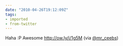 ```yaml
---
date: "2010-04-26T19:12:09Z"
tags:
- imported
- from-twitter
---
```

Haha :P Awesome http://ow.ly/i/1g5M \(via [@mr_ceebs](https://twitter.com/mr_ceebs)\)

